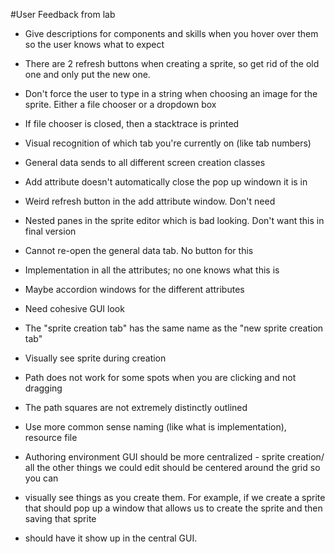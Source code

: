 #User Feedback from lab

* Give descriptions for components and skills when you hover over them so the user knows what to expect

* There are 2 refresh buttons when creating a sprite, so get rid of the old one and only put the new one.

* Don't force the user to type in a string when choosing an image for the sprite. Either a file chooser or a dropdown box

* If file chooser is closed, then a stacktrace is printed

* Visual recognition of which tab you're currently on (like tab numbers)

* General data sends to all different screen creation classes

* Add attribute doesn't automatically close the pop up windown it is in

* Weird refresh button in the add attribute window. Don't need

* Nested panes in the sprite editor which is bad looking. Don't want this in final version

* Cannot re-open the general data tab. No button for this

* Implementation in all the attributes; no one knows what this is

* Maybe accordion windows for the different attributes

* Need cohesive GUI look

* The "sprite creation tab" has the same name as the "new sprite creation tab"

* Visually see sprite during creation

* Path does not work for some spots when you are clicking and not dragging

* The path squares are not extremely distinctly outlined

* Use more common sense naming (like what is implementation), resource file

* Authoring environment GUI should be more centralized - sprite creation/ all the other things we could edit should be centered around the grid so you can 

* visually see things as you create them. For example, if we create a sprite that should pop up a window that allows us to create the sprite and then saving that sprite

* should have it show up in the central GUI. 